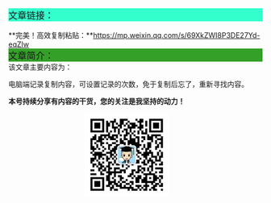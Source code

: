 <div style="background-color:#33ffcc;font-size:18px">文章链接：</div>
<br/>**完美！高效复制粘贴：**<a href="https://mp.weixin.qq.com/s/69XkZWI8P3DE27Yd-eqZIw" target="_blank" >https://mp.weixin.qq.com/s/69XkZWI8P3DE27Yd-eqZIw</a>



<div style="background-color:RGB(52,160,40);font-size:18px">文章简介：</div>
该文章主要内容为：

电脑端记录复制内容，可设置记录的次数，免于复制后忘了，重新寻找内容。

**本号持续分享有内容的干货，您的关注是我坚持的动力！**

<img src="./_assets/clip_image002.jpg" style="width:33%;margin-left:30%" />